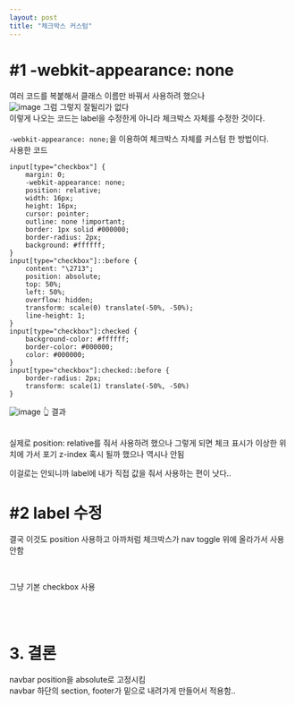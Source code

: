 ```yaml
---
layout: post
title: "체크박스 커스텀"
---
```


# #1 -webkit-appearance: none
여러 코드를 복붙해서 클래스 이름만 바꿔서 사용하려 했으나  
![image](https://user-images.githubusercontent.com/86642180/153237145-2008ce1d-368b-48fc-a217-7ea6b2e5140a.png)
그럼 그렇지 잘될리가 없다  
이렇게 나오는 코드는 label을 수정한게 아니라 체크박스 자체를 수정한 것이다.  
<br>
`-webkit-appearance: none;`을 이용하여 체크박스 자체를 커스텀 한 방법이다.  
사용한 코드  
```
input[type="checkbox"] {
    margin: 0;
    -webkit-appearance: none;
    position: relative;
    width: 16px;
    height: 16px;
    cursor: pointer;
    outline: none !important;
    border: 1px solid #000000;
    border-radius: 2px;
    background: #ffffff;
}
input[type="checkbox"]::before {
    content: "\2713";
    position: absolute;
    top: 50%;
    left: 50%;
    overflow: hidden;
    transform: scale(0) translate(-50%, -50%);
    line-height: 1;
}
input[type="checkbox"]:checked {
    background-color: #ffffff;
    border-color: #000000;
    color: #000000;
}
input[type="checkbox"]:checked::before {
    border-radius: 2px;
    transform: scale(1) translate(-50%, -50%)
}
```
![image](https://user-images.githubusercontent.com/86642180/153238002-a9611915-f8a4-4162-be39-272d7aca9924.png)
👆 결과  

<br>
실제로 position: relative를 줘서 사용하려 했으나  
그렇게 되면 체크 표시가 이상한 위치에 가서 포기  
z-index 혹시 될까 했으나 역시나 안됨  

<br>

이걸로는 안되니까 label에 내가 직접 값을 줘서 사용하는 편이 낫다..  

# #2 label 수정
결국 이것도 position 사용하고 아까처럼 체크박스가 nav toggle 위에 올라가서 사용 안함  

<br>

그냥 기본 checkbox 사용

<br><br>

# 3. 결론
navbar position을 absolute로 고정시킴  
navbar 하단의 section, footer가 밑으로 내려가게 만들어서 적용함..  

